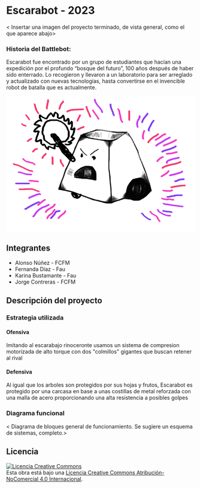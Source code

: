 # Escarabot - 2023

< Insertar una imagen del proyecto terminado, de vista general, como el que aparece abajo>

### Historia del Battlebot:

Escarabot fue encontrado por un grupo de estudiantes que hacían una expedición por el profundo “bosque del futuro”, 100 años después de haber sido enterrado.
Lo recogieron y llevaron a un laboratorio para ser arreglado y actualizado con nuevas tecnologías, hasta convertirse en el invencible robot de batalla que es actualmente.
  
![Robot Ejemplo](/multimedia/robot_ejemplo.png)

## Integrantes
- Alonso Núñez - FCFM
- Fernanda Díaz - Fau
- Karina Bustamante - Fau
- Jorge Contreras - FCFM


## Descripción del proyecto
  
### Estrategia utilizada
  
#### Ofensiva

Imitando al escarabajo rinoceronte usamos un sistema de compresion motorizada de alto torque con dos "colmillos" gigantes que buscan retener al rival

#### Defensiva

Al igual que los arboles son protegidos por sus hojas y frutos, Escarabot es protegido por una carcasa en base a unas costillas de metal reforzada con una malla de acero proporcionando una alta resistencia a posibles golpes

### Diagrama funcional
< Diagrama de bloques general de funcionamiento. Se sugiere un esquema de sistemas, completo.>

## Licencia
<a rel="license" href="http://creativecommons.org/licenses/by-nc/4.0/"><img alt="Licencia Creative Commons" style="border-width:0" src="https://i.creativecommons.org/l/by-nc/4.0/88x31.png" /></a><br />Esta obra está bajo una <a rel="license" href="http://creativecommons.org/licenses/by-nc/4.0/">Licencia Creative Commons Atribución-NoComercial 4.0 Internacional</a>.
